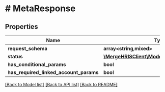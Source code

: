 # # MetaResponse

## Properties

Name | Type | Description | Notes
------------ | ------------- | ------------- | -------------
**request_schema** | **array<string,mixed>** |  |
**status** | [**\MergeHRISClient\Model\LinkedAccountStatus**](LinkedAccountStatus.md) |  | [optional]
**has_conditional_params** | **bool** |  |
**has_required_linked_account_params** | **bool** |  |

[[Back to Model list]](../../README.md#models) [[Back to API list]](../../README.md#endpoints) [[Back to README]](../../README.md)
